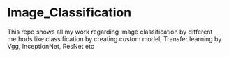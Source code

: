 # Image_Classification
This repo shows all my work regarding Image classification by different methods like classification by creating custom model, Transfer learning by Vgg, InceptionNet, ResNet etc
